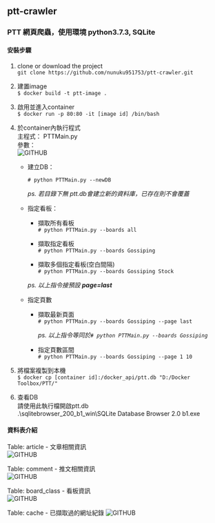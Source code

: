 ## ptt-crawler

### PTT 網頁爬蟲，使用環境 python3.7.3, SQLite


#### 安裝步驟
1. clone or download the project  
`git clone https://github.com/nunuku951753/ptt-crawler.git `

2. 建置image  
`$ docker build -t ptt-image . ` 

3. 啟用並進入container  
`$ docker run -p 80:80 -it [image id] /bin/bash `

4. 於container內執行程式  
主程式： PTTMain.py  
參數：  
![GITHUB](https://imgur.com/idpgrQh.png "article")  
    * 建立DB：  
      
       `# python PTTMain.py --newDB `  
         
       _ps. 若目錄下無 ptt.db會建立新的資料庫，已存在則不會覆蓋_  
    * 指定看板：  
      
        * 擷取所有看板  
        `# python PTTMain.py --boards all `  
          
        * 擷取指定看板  
        `# python PTTMain.py --boards Gossiping `  
          
        * 擷取多個指定看板(空白間隔)  
        `# python PTTMain.py --boards Gossiping Stock `  
          
        _ps. 以上指令接預設 **page=last**_  
    * 指定頁數  
      
        * 擷取最新頁面  
        `# python PTTMain.py --boards Gossiping --page last `  
          
          _ps. 以上指令等同於`# python PTTMain.py --boards Gossiping `_
        
        * 指定頁數區間  
        `# python PTTMain.py --boards Gossiping --page 1 10 `  
          
5. 將檔案複製到本機          
  `$ docker cp [container id]:/docker_api/ptt.db "D:/Docker Toolbox/PTT/" `  
  
6. 查看DB  
請使用此執行檔開啟ptt.db  
.\sqlitebrowser_200_b1_win\SQLite Database Browser 2.0 b1.exe
  
#### 資料表介紹
Table: article - 文章相關資訊  
![GITHUB](https://imgur.com/WFstI4B.png "article")  
  
Table: comment - 推文相關資訊  
![GITHUB](https://imgur.com/JXRPKW8.png "comment")  

Table: board_class - 看板資訊  
![GITHUB](https://imgur.com/JoMI9CH.png "board class")

Table: cache - 已擷取過的網址紀錄
![GITHUB](https://imgur.com/fzv5L7L.png "cache")  
